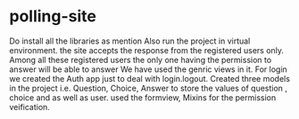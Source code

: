 # polling-site
Do install all the libraries as mention
Also run the project in virtual environment.
the site accepts the response from the registered users only. 
Among all these registered users the only one having the permission to answer will be able to answer
We have used the genric views in it. 
For login we created the Auth app just to deal with login.logout.
Created three models in the project i.e. Question, Choice, Answer to store the values of question , choice and as well as user.
used the formview, Mixins for the permission veification.
